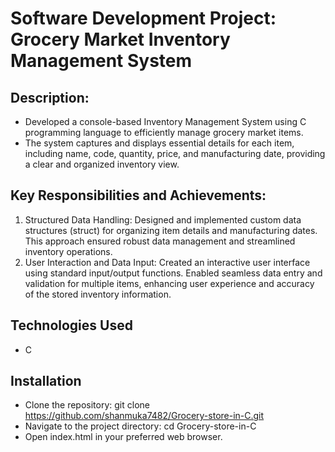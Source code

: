 # Software Development Project: Grocery Market Inventory Management System
## Description: 
- Developed a console-based Inventory Management System using C programming language to efficiently manage grocery market items.
-  The system captures and displays essential details for each item, including name, code, quantity, price, and manufacturing date, providing a clear and organized inventory view.

## Key Responsibilities and Achievements:

1. Structured Data Handling: Designed and implemented custom data structures (struct) for organizing item details and manufacturing dates. This approach ensured robust data management and streamlined inventory operations.
2. User Interaction and Data Input: Created an interactive user interface using standard input/output functions. Enabled seamless data entry and validation for multiple items, enhancing user experience and accuracy of the stored inventory information.
## Technologies Used
  - C
## Installation
- Clone the repository:
   git clone https://github.com/shanmuka7482/Grocery-store-in-C.git
- Navigate to the project directory:
   cd Grocery-store-in-C
- Open index.html in your preferred web browser.
